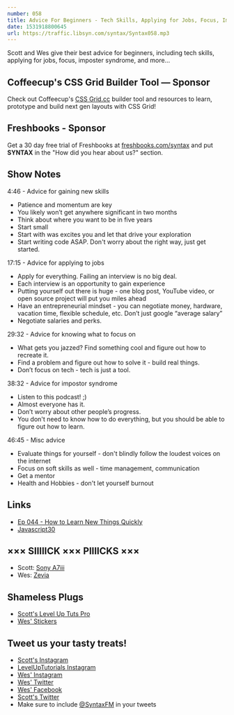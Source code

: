 ```yaml
---
number: 058
title: Advice For Beginners - Tech Skills, Applying for Jobs, Focus, Imposter Syndrome + More
date: 1531918800645
url: https://traffic.libsyn.com/syntax/Syntax058.mp3
---
```


Scott and Wes give their best advice for beginners, including tech skills, applying for jobs, focus, imposter syndrome, and more...

## Coffeecup's CSS Grid Builder Tool — Sponsor

Check out Coffeecup's [CSS Grid.cc](https://cssgrid.cc/) builder tool and resources to learn, prototype and build next gen layouts with CSS Grid!

## Freshbooks - Sponsor

Get a 30 day free trial of Freshbooks at [freshbooks.com/syntax](https://freshbooks.com/syntax) and put **SYNTAX** in the "How did you hear about us?" section.

## Show Notes

4:46 - Advice for gaining new skills

* Patience and momentum are key
* You likely won’t get anywhere significant in two months
* Think about where you want to be in five years
* Start small
* Start with was excites you and let that drive your exploration
* Start writing code ASAP. Don't worry about the right way, just get started.

17:15 - Advice for applying to jobs

* Apply for everything. Failing an interview is no big deal.
* Each interview is an opportunity to gain experience
* Putting yourself out there is huge - one blog post, YouTube video, or open source project will put you miles ahead 
* Have an entrepreneurial mindset - you can negotiate money, hardware, vacation time, flexible schedule, etc. Don’t just google “average salary”
* Negotiate salaries and perks. 

29:32 - Advice for knowing what to focus on

* What gets you jazzed? Find something cool and figure out how to recreate it.
* Find a problem and figure out how to solve it - build real things.
* Don’t focus on tech - tech is just a tool.

38:32 - Advice for impostor syndrome

* Listen to this podcast! ;)
* Almost everyone has it. 
* Don’t worry about other people’s progress.
* You don't need to know how to do everything, but you should be able to figure out how to learn. 

46:45 - Misc advice

* Evaluate things for yourself - don't blindly follow the loudest voices on the internet
* Focus on soft skills as well - time management, communication
* Get a mentor
* Health and Hobbies - don't let yourself burnout

## Links

* [Ep 044 - How to Learn New Things Quickly](https://syntax.fm/show/044/how-to-learn-new-things-quickly)
* [Javascript30](https://javascript30.com/)

## ××× SIIIIICK ××× PIIIICKS ×××

* Scott: [Sony A7iii](https://amzn.to/2NhCls4)
* Wes: [Zevia](https://www.zevia.com/)

## Shameless Plugs

* [Scott's Level Up Tuts Pro](https://LevelUpTutorials.com/pro)
* [Wes' Stickers](https://bos.af/)

## Tweet us your tasty treats!

* [Scott's Instagram](https://www.instagram.com/stolinski/)
* [LevelUpTutorials Instagram](https://www.instagram.com/LevelUpTutorials/)
* [Wes' Instagram](https://www.instagram.com/wesbos/)
* [Wes' Twitter](https://twitter.com/wesbos)
* [Wes' Facebook](https://www.facebook.com/wesbos.developer)
* [Scott's Twitter](https://twitter.com/stolinski)
* Make sure to include [@SyntaxFM](https://twitter.com/SyntaxFM) in your tweets
